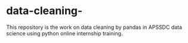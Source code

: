 # data-cleaning-
This repository is the work on data cleaning by pandas in APSSDC data science using python online internship training.

